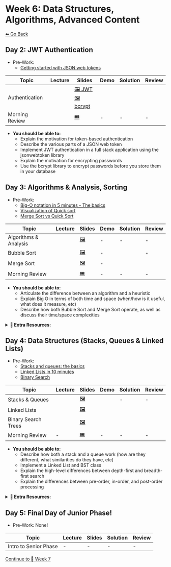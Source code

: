 # Week 6: Data Structures, Algorithms, Advanced Content

[⬅ Go Back](README.md)

## Day 2: JWT Authentication

- Pre-Work:
  - [Getting started with JSON web tokens](https://auth0.com/learn/json-web-tokens/)

| Topic          | Lecture                                      | Slides                                             | Demo                                                            | Solution              | Review               |
| -------------- | -------------------------------------------- | -------------------------------------------------- | --------------------------------------------------------------- | --------------------- | -------------------- |
| Authentication | | [🖼️ JWT][jwt-slides]<br>[🖼️ bcrypt][bcrypt-slides] |  |  |  |
| Morning Review |                             | [🎟][am-rev-6-4-ticket]                             | -                                                               | -                     | -                    |

[//]: # ' Paste in table above >> [📺][jwt-lec] '
[jwt-lec]: https://youtu.be/bo9FC_bWmY0
[bcrypt-lec]: https://youtu.be/QPpYDanzJQI
[auth-demo-1]: https://github.com/FullstackAcademy/2206-FSA-RM-WEB-FT/tree/main/01-junior-phase/day-24-auth/auth-demo-1-quick
[auth-demo-2]: https://github.com/FullstackAcademy/2206-FSA-RM-WEB-FT/commit/a9a312195b658bd03272b53af48881ecb12f77ac
[jwt-slides]: https://docs.google.com/presentation/d/10xFSLjUGROHLZM1HtMsKzWKZh04UPf-UpHCu7582tsQ/edit?usp=sharing
[bcrypt-slides]: https://docs.google.com/presentation/d/1NWx0ASqOWVVqtmk8citCEPlBxzvzkcXe5S_anHYKc5o/edit?usp=sharing
[//]: # ' Paste in table above >> [👾][authentication-sol] '
[authentication-sol]: ###
[//]: # ' Paste in table above >> [📺][am-rev-6-4] '
[am-rev-6-4]: https://youtu.be/f4xb8_lCxaM
[//]: # ' Paste in table above >> [🎟][am-rev-6-4-ticket] '
[am-rev-6-4-ticket]: https://forms.gle/AjPg2BnaY83wTPGu7
[//]: # ' Paste in table above >>  '
[am-rev-6-4-demo]: https://github.com/FullstackAcademy/PairExercise.JWTAuthWithPasswordHashing.Solution
[//]: # ' Paste in table above >> [👾][am-rev-6-4-sol] '
[am-rev-6-4-sol]: https://youtu.be/9u_arxPBeRs

- **You should be able to:**
  - Explain the motivation for token-based authentication
  - Describe the various parts of a JSON web token
  - Implement JWT authentication in a full stack application using the jsonwebtoken library
  - Explain the motivation for encrypting passwords
  - Use the bcrypt library to encrypt passwords before you store them in your database

</details>

## Day 3: Algorithms & Analysis, Sorting

- Pre-Work:
  - [Big-O notation in 5 minutes - The basics][big-o-basics]
  - [Visualization of Quick sort][quick-sort-viz]
  - [Merge Sort vs Quick Sort][merge-vs-quick]

[big-o-basics]: https://youtu.be/__vX2sjlpXU
[quick-sort-viz]: https://youtu.be/aXXWXz5rF64
[merge-vs-quick]: https://youtu.be/es2T6KY45cA

| Topic                 | Lecture               | Slides                   | Demo | Solution              | Review               |
| --------------------- | --------------------- | ------------------------ | ---- | --------------------- | -------------------- |
| Algorithms & Analysis |       | [🖼️][big-o-slides]       | -    | -                     | -                    |
| Bubble Sort           |  | [🖼️][bubble-sort-slides] | -    |  | -                    |
| Merge Sort            |   | [🖼️][merge-sort-slides]  | -    |   | |
| Morning Review        |     | [🎟][am-rev-6-2-ticket]   | -    | -                     | -                    |

[//]: # ' Paste in table above >> [📺][big-o-lec] '
[big-o-lec]: https://youtu.be/8FkX7AS_oQQ
[big-o-slides]: https://docs.google.com/presentation/d/1XEZTxq_PyuFhEk0f_wl_f25x1f1dDV7XAdJhfa6gp0E/edit?usp=sharing
[//]: # ' Paste in table above >> [📺][bubble-sort-lec] '
[bubble-sort-lec]: https://youtu.be/t8Jf5ULR_R0
[bubble-sort-slides]: https://docs.google.com/presentation/d/1uytV7plwn3bK2syjRTXGnZj2Opu7gjt2fSBzaBqdh7E/edit?usp=sharing
[//]: # ' Paste in table above >> [👾][bubble-sort-sol] '
[bubble-sort-sol]: 01-junior-phase/day-25-algorithms/bubblesort
[//]: # ' Paste in table above >> [📺][bubble-sort-rev] '
[bubble-sort-rev]: ###
[//]: # ' Paste in table above >> [📺][merge-sort-lec] '
[merge-sort-lec]: https://youtu.be/BFo9ql7ta94
[merge-sort-slides]: https://docs.google.com/presentation/d/1UyF-e9yBkfUBTqn9kut7S4EcjQi77xccaQAmwgospt8/edit?usp=sharing
[//]: # ' Paste in table above >> [👾][merge-sort-sol] '
[merge-sort-sol]: 01-junior-phase/day-25-algorithms/merge-sort/solution
[//]: # ' Paste in table above >> [📺][merge-sort-rev] '
[merge-sort-rev]: https://youtu.be/dmhxeofaOmA
[//]: # ' Paste in table above >> [📺][am-rev-6-2] '
[am-rev-6-2]: https://youtu.be/hwF444Rj3nQ
[//]: # ' Paste in table above >> [🎟][am-rev-6-2-ticket] '
[am-rev-6-2-ticket]: https://forms.gle/gipvXkZvcCCzNF3d6
[//]: # ' Paste in table above >> [🧑‍💻][am-rev-6-2-demo] '
[am-rev-6-2-demo]: #link-demo-here
[//]: # ' Paste in table above >> [👾][am-rev-6-2-sol] '
[am-rev-6-2-sol]: #paste-gist-here

- **You should be able to:**
  - Articulate the difference between an algorithm and a heuristic
  - Explain Big O in terms of both time and space (when/how is it useful, what does it measure, etc)
  - Describe how both Bubble Sort and Merge Sort operate, as well as discuss their time/space complexities

**<details><summary>📎 Extra Resources:</summary>**

- [Sorting Algorithms][sorting-algos]
- [Khan Academy Big-O vs Big-Theta][big-o-big-theta]
- Interview Cake:
  - [Big O Notation](https://www.interviewcake.com/article/javascript/big-o-notation-time-and-space-complexity)
  - [Logarithms](https://www.interviewcake.com/article/javascript/logarithms)
- Visualizations:
  - [Toptal: Sorting Algorithms Animations](https://www.toptal.com/developers/sorting-algorithms)
  - [Visualization: Bubble Sort vs. Quick Sort](https://youtu.be/aXXWXz5rF64)
  - [Visualization: Merge Sort vs. Quick Sort](https://youtu.be/es2T6KY45cA)
  - [VisuAlgo: Visualising data structures and algoroithms through animation](https://visualgo.net/en)

[sorting-algos]: https://brilliant.org/wiki/sorting-algorithms/
[big-o-big-theta]: https://www.khanacademy.org/computing/computer-science/algorithms/asymptotic-notation/a/asymptotic-notation

</details>

## Day 4: Data Structures (Stacks, Queues & Linked Lists)

- Pre-Work:
  - [Stacks and queues: the basics][stacks-queues-basics]
  - [Linked Lists in 10 minutes][linked-lists-10-min]
  - [Binary Search][binary-search-vid]

[stacks-queues-basics]: https://youtu.be/6QS_Cup1YoI
[linked-lists-10-min]: https://youtu.be/LOHBGyK3Hbs
[binary-search-vid]: https://youtu.be/D5SrAga1pno

| Topic               | Lecture | Slides                     | Demo | Solution | Review |
| ------------------- | ------- | -------------------------- | ---- | -------- | ------ |
| Stacks & Queues     |  | [🖼️][stacks-queues-slides] |  | -        | -      |
| Linked Lists        | | [🖼️][linked-lists-slides]  | | |  |
| Binary Search Trees | | [🖼️][bst-slides]           |  |  |  |
| Morning Review      | -       | [🎟][am-rev-6-1-ticket] | -    | -        | -      |

[sq-demo]: https://github.com/FullstackAcademy/2206-FSA-RM-WEB-FT/tree/main/01-junior-phase/day-26-data-structures
[ll-demo]: https://github.com/FullstackAcademy/2206-FSA-RM-WEB-FT/blob/main/01-junior-phase/day-26-data-structures/ll.js
[bst-demo]: https://github.com/FullstackAcademy/2206-FSA-RM-WEB-FT/blob/main/01-junior-phase/day-26-data-structures/bst.js

[//]: # ' Paste in table above >> [📺][stacks-queues-lec] '
[stacks-queues-lec]: https://youtu.be/9gtj25AkpUs
[stacks-queues-slides]: https://docs.google.com/presentation/d/1O0slGUG0lbXUXL6lUTO_VfhpnO6dBDOxfl-PP_r8O84/edit?usp=sharing
[//]: # ' Paste in table above >> [📺][linked-lists-lec] '
[linked-lists-lec]: https://youtu.be/nKcnZWQjmiM
[linked-lists-slides]: https://docs.google.com/presentation/d/1WGDpT3tCybZCs8s9jxeQx2Q9WyoZRrOiUtBoAG-UO_w/edit?usp=sharing
[//]: # ' Paste in table above >> [👾][linked-lists-sol] '
[linked-lists-sol]: https://github.com/FullstackAcademy/PairExercise.LinkedList.Solution
[//]: # ' Paste in table above >> [📺][linked-lists-rev] '
[linked-lists-rev]: https://www.youtube.com/playlist?list=PLx0iOsdUOUmmR3kE0iA2eIYNS_beMg8ti
[//]: # ' Paste in table above >> [📺][bst-lec] '
[bst-lec]: https://youtu.be/7jRv6m2YV6E
[bst-slides]: https://docs.google.com/presentation/d/1X9gjfbZjp-jJGr-xkyxpVa9z36LHK_SWym4gV1bxV5c/edit?usp=sharing
[//]: # ' Paste in table above >> [👾][bst-sol] '
[bst-sol]: https://github.com/FullstackAcademy/PairExercise.BinarySearchTree.Solution
[//]: # ' Paste in table above >> [📺][bst-rev] '
[bst-rev]: https://www.youtube.com/playlist?list=PLx0iOsdUOUmkvOhyAm1NUJ023D8PyaD-B
[//]: # ' Paste in table above >> [📺][am-rev-6-1] '
[am-rev-6-1]: #paste-YouTube-link-here
[//]: # ' Paste in table above >> [🎟][am-rev-6-1-ticket] '
[am-rev-6-1-ticket]: https://forms.gle/mx9Diuym833pg2tE8
[//]: # ' Paste in table above >> [🧑‍💻][am-rev-6-1-demo] '
[am-rev-6-1-demo]: #link-demo-here
[//]: # ' Paste in table above >> [👾][am-rev-6-1-sol] '
[am-rev-6-1-sol]: #paste-gist-here

- **You should be able to:**
  - Describe how both a stack and a queue work (how are they different, what similarities do they have, etc)
  - Implement a Linked List and BST class
  - Explain the high-level differences between depth-first and breadth-first search
  - Explain the differences between pre-order, in-order, and post-order processing

**<details><summary>📎 Extra Resources:</summary>**

- [Computer Science Fundamentals][cs-fun]
- [Data Structures 101: Binary Search Trees][bst-intro]

[cs-fun]: https://www.youtube.com/watch?v=5pmSAEeMsfo
[bst-intro]: https://medium.freecodecamp.org/data-structures-101-binary-search-tree-398267b6bff0

</details>



## Day 5: Final Day of Junior Phase!

- Pre-Work: None!

| Topic                 | Lecture | Slides | Solution | Review |
| --------------------- | ------- | ------ | -------- | ------ |
| Intro to Senior Phase | -       | -      | -        | -      |

[//]: # ' Paste in table above >> [📺][senior-intro-lec] '
[senior-intro-lec]: #replace-with-YouTube-link
[//]: # ' Paste in table above >> [🖼️][senior-intro-slides] '
[senior-intro-slides]: #link-to-slide-deck-here

[Continue to 📆 Week 7](WEEK7.md)
